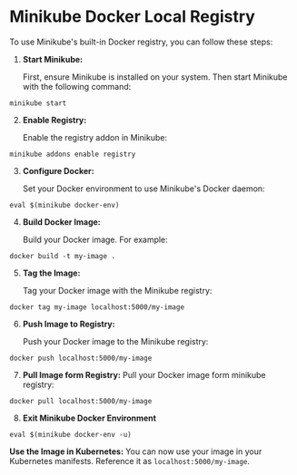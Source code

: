 # Minikube Docker Local Registry

To use Minikube's built-in Docker registry, you can follow these steps:

1. **Start Minikube:**
   
   First, ensure Minikube is installed on your system. Then start Minikube with the following command:

```
minikube start
```
2. **Enable Registry:**
   
   Enable the registry addon in Minikube:

```
minikube addons enable registry
```

3. **Configure Docker:**
   
   Set your Docker environment to use Minikube's Docker daemon:
```
eval $(minikube docker-env)
```
4. **Build Docker Image:**
   
   Build your Docker image. For example:

```
docker build -t my-image .
```
5. **Tag the Image:**
   
   Tag your Docker image with the Minikube registry:

```
docker tag my-image localhost:5000/my-image
```
6. **Push Image to Registry:**
   
   Push your Docker image to the Minikube registry:
```
docker push localhost:5000/my-image
```
7. **Pull Image form Registry:**
   Pull your Docker image form minikube registry:
```
docker pull localhost:5000/my-image
```
8. **Exit Minikube Docker Environment**
```
eval $(minikube docker-env -u)
```

**Use the Image in Kubernetes:**
   You can now use your image in your Kubernetes manifests. Reference it as `localhost:5000/my-image`.
